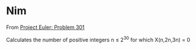 # Nim

From [Project Euler: Problem 301](https://projecteuler.net/problem=301)

Calculates the number of positive integers n ≤ 2<sup>30</sup> for which X(n,2n,3n) = 0 